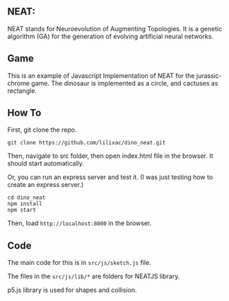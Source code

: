## NEAT:
NEAT stands for Neuroevolution of Augmenting Topologies. It is a genetic algorithm (GA) for the generation of evolving artificial neural networks.

## Game
This is an example of Javascript Implementation of NEAT for the jurassic-chrome game. The dinosaur is implemented as a circle, and cactuses as rectangle. 

## How To
First, git clone the repo.
```Shell
git clone https://github.com/lilixac/dino_neat.git
```
Then, navigate to src folder, then open index.html file in the browser. It should start automatically.

Or, you can run an express server and test it.  (I was just testing how to create an express server.)

```Shell
cd dino_neat
npm install
npm start
```
Then, load `http://localhost:8000` in the browser.


## Code
The main code for this is in `src/js/sketch.js` file. 

The files in the `src/js/lib/*` are folders for NEATJS library.

p5.js library is used for shapes and collision.